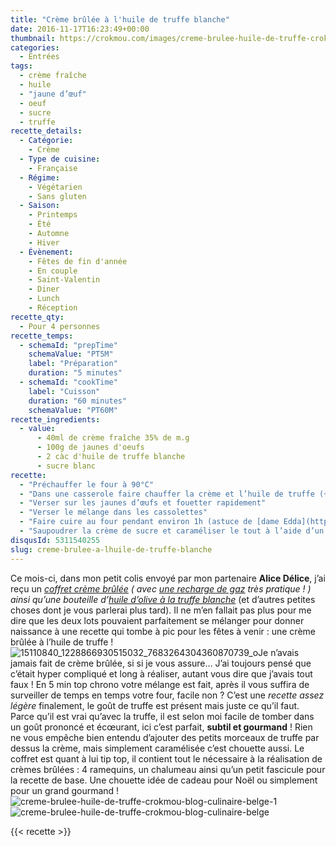 ```yaml
---
title: "Crème brûlée à l'huile de truffe blanche"
date: 2016-11-17T16:23:49+00:00
thumbnail: https://crokmou.com/images/creme-brulee-huile-de-truffe-crokmou-blog-culinaire-belge_wlv8qx.jpg
categories:
  - Entrées
tags:
  - crème fraîche
  - huile
  - "jaune d’œuf"
  - oeuf
  - sucre
  - truffe
recette_details:
  - Catégorie:
    - Crème
  - Type de cuisine:
    - Française
  - Régime:
    - Végétarien
    - Sans gluten
  - Saison:
    - Printemps
    - Été
    - Automne
    - Hiver
  - Évènement:
    - Fêtes de fin d'année
    - En couple
    - Saint-Valentin
    - Diner
    - Lunch
    - Réception
recette_qty:
  - Pour 4 personnes
recette_temps:
  - schemaId: "prepTime"
    schemaValue: "PT5M"
    label: "Préparation"
    duration: "5 minutes"
  - schemaId: "cookTime"
    label: "Cuisson"
    duration: "60 minutes"
    schemaValue: "PT60M"
recette_ingredients:
  - value:
      - 40ml de crème fraîche 35% de m.g
      - 100g de jaunes d'oeufs
      - 2 càc d'huile de truffe blanche
      - sucre blanc
recette:
  - "Préchauffer le four à 90°C"
  - "Dans une casserole faire chauffer la crème et l’huile de truffe (+ morceaux de truffes si l’envie vous en dit), la crème doit être chaude mais pas bouillante"
  - "Verser sur les jaunes d’œufs et fouetter rapidement"
  - "Verser le mélange dans les cassolettes"
  - "Faire cuire au four pendant environ 1h (astuce de [dame Edda](http://www.undejeunerdesoleil.com/2015/03/creme-brulee-vanille-recette-trois-astuces.html), bien plus pratique et aussi bon que la cuisson au bain marie), la crème ne doit jamais bouillir, celle-ci doit former petit à petit une pellicule à la surface. Lorsque la pellicule est présente et que lorsqu’on pose son doigts dessus, celle-ci ne colle pas, alors votre crème brûlée est cuite !"
  - "Saupoudrer la crème de sucre et caraméliser le tout à l’aide d’un chalumeau (ou sous le grill du four mais cela ne donne pas la même chose) Tips : Si vous souhaitez déguster votre crème brûlée un peu plus tard après cuisson, il vous suffit de la laisser au frigo jusqu’au service, à ce moment là vous pourrez ajouter le sucre et caraméliser l’entrée !"
disqusId: 5311540255
slug: creme-brulee-a-lhuile-de-truffe-blanche
---
```


Ce mois-ci, dans mon petit colis envoyé par mon partenaire **Alice Délice**, j’ai reçu un _[coffret crème brûlée](https://www.alicedelice.com/autre-kit-a-patisserie/coffret-cremes-brulees-maison-1014303.html) ( avec [une recharge de gaz](https://www.alicedelice.com/accessoire-a-patisserie/recharge-de-gaz-1015115.html) très pratique ! ) ainsi qu’une bouteille d’[huile d’olive à la truffe blanche](https://www.alicedelice.com/huile/huile-olive-truffe-blanche-1017892.html)_ (et d’autres petites choses dont je vous parlerai plus tard). Il ne m’en fallait pas plus pour me dire que les deux lots pouvaient parfaitement se mélanger pour donner naissance à une recette qui tombe à pic pour les fêtes à venir : une crème brûlée à l’huile de truffe ! ![15110840_1228866930515032_7683264304360870739_o](http://www.crokmou.com/wp-content/uploads/2016/11/15110840_1228866930515032_7683264304360870739_o.jpg)Je n’avais jamais fait de crème brûlée, si si je vous assure… J’ai toujours pensé que c’était hyper compliqué et long à réaliser, autant vous dire que j’avais tout faux ! En 5 min top chrono votre mélange est fait, après il vous suffira de surveiller de temps en temps votre four, facile non ? C’est une _recette assez légère_ finalement, le goût de truffe est présent mais juste ce qu’il faut. Parce qu’il est vrai qu’avec la truffe, il est selon moi facile de tomber dans un goût prononcé et écœurant, ici c’est parfait, **subtil et gourmand** ! Rien ne vous empêche bien entendu d’ajouter des petits morceaux de truffe par dessus la crème, mais simplement caramélisée c’est chouette aussi. Le coffret est quant à lui tip top, il contient tout le nécessaire à la réalisation de crèmes brûlées : 4 ramequins, un chalumeau ainsi qu’un petit fascicule pour la recette de base. Une chouette idée de cadeau pour Noël ou simplement pour un grand gourmand !   ![creme-brulee-huile-de-truffe-crokmou-blog-culinaire-belge-1](https://crokmou.com/images/creme-brulee-huile-de-truffe-crokmou-blog-culinaire-belge-1_vz7yri.jpg)![creme-brulee-huile-de-truffe-crokmou-blog-culinaire-belge](https://crokmou.com/images/creme-brulee-huile-de-truffe-crokmou-blog-culinaire-belge_wlv8qx.jpg)

{{< recette >}}

